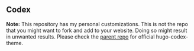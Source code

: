 ## Codex

**Note:** This repository has my personal customizations. This is not the repo that you might want to fork and add to your website. Doing so might result in unwanted results. Please check the [parent repo](https://github.com/jakewies/hugo-theme-codex) for official hugo-codex-theme.
